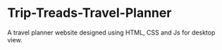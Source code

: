 # Trip-Treads-Travel-Planner
A travel planner website designed using HTML, CSS and Js for desktop view.
